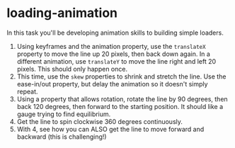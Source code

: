 # loading-animation

In this task you'll be developing animation skills to building simple loaders.

1. Using keyframes and the animation property, use the `translateX` property to move the line up 20 pixels, then back down again. In a different animation, use `translateY` to move the line right and left 20 pixels. This should only happen once.
2. This time, use the `skew` properties to shrink and stretch the line. Use the ease-in/out property, but delay the animation so it doesn't simply repeat.
3. Using a property that allows rotation, rotate the line by 90 degrees, then back 120 degrees, then forward to the starting position. It should like a gauge trying to find equilibrium.
4. Get the line to spin clockwise 360 degrees continuously.
5. With 4, see how you can ALSO get the line to move forward and backward (this is challenging!)